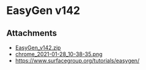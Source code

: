 # EasyGen v142

## Attachments

- [EasyGen_v142.zip](https://trello.com/1/cards/5eadf805fe8a031312982a4e/attachments/5eadf806fe8a031312982a72/download/EasyGen_v142.zip)
- [chrome_2021-01-28_10-38-35.png](https://trello.com/1/cards/5eadf805fe8a031312982a4e/attachments/601286292ebdac2a015ef40d/download/chrome_2021-01-28_10-38-35.png)
- https://www.surfacegroup.org/tutorials/easygen/
